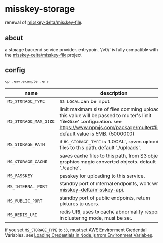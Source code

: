 misskey-storage
===

renewal of [misskey-delta/misskey-file](https://github.com/misskey-delta/misskey-file).

about
---

a storage backend service provider.
entrypoint '/v0/' is fully compatible with the [misskey-delta/misskey-file](https://github.com/misskey-delta/misskey-file) project.

config
---
```
cp .env.example .env
```

name|description
--|--
`MS_STORAGE_TYPE`|`S3`, `LOCAL` can be input.
`MS_STORAGE_MAX_SIZE`|limit maximam size of files comming uploaded. this value will be passed to multer's limit 'fileSize' configuration. see https://www.npmjs.com/package/multer#limits. default value is 5MB. (5000000)
`MS_STORAGE_PATH`|if `MS_STORAGE_TYPE` is 'LOCAL', saves uploaded files to this path. default './uploads'.
`MS_STORAGE_CACHE`|saves cache files to this path, from S3 objects, graphics magic converted objects. default './cache'.
`MS_PASSKEY`|passkey for uploading to this service.
`MS_INTERNAL_PORT`|standby port of internal endpoints, work with [misskey-delta/misskey-api](https://github.com/misskey-delta/misskey-api).
`MS_PUBLIC_PORT`|standby port of public endpoints, return pictures to users.
`MS_REDIS_URI`|redis URI, uses to cache abnormality response. in clustering mode, must be set.

if you set `MS_STORAGE_TYPE` to `S3`, must set AWS Environment Credential Variables. see [Loading Credentials in Node.js from Environment Variables](http://docs.aws.amazon.com/sdk-for-javascript/v2/developer-guide/loading-node-credentials-environment.html).
